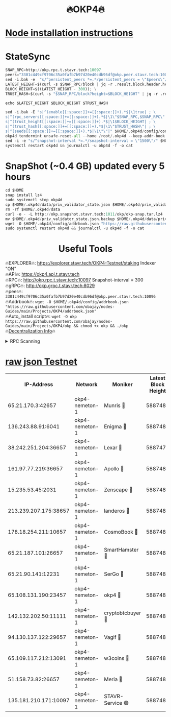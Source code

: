<h1 align="center"> 🔥OKP4🔥</h1>


[Node installation instructions](https://github.com/obajay/nodes-Guides/tree/main/Projects/OKP4)
=

# StateSync
```python
SNAP_RPC=http://okp.rpc.t.stavr.tech:10097
peers="3301c449cf9706c35a0fafb7b97d20e40cdb96df@okp.peer.stavr.tech:10096"
sed -i.bak -e  "s/^persistent_peers *=.*/persistent_peers = \"$peers\"/" ~/.okp4d/config/config.toml
LATEST_HEIGHT=$(curl -s $SNAP_RPC/block | jq -r .result.block.header.height); \
BLOCK_HEIGHT=$((LATEST_HEIGHT - 300)); \
TRUST_HASH=$(curl -s "$SNAP_RPC/block?height=$BLOCK_HEIGHT" | jq -r .result.block_id.hash)

echo $LATEST_HEIGHT $BLOCK_HEIGHT $TRUST_HASH

sed -i.bak -E "s|^(enable[[:space:]]+=[[:space:]]+).*$|\1true| ; \
s|^(rpc_servers[[:space:]]+=[[:space:]]+).*$|\1\"$SNAP_RPC,$SNAP_RPC\"| ; \
s|^(trust_height[[:space:]]+=[[:space:]]+).*$|\1$BLOCK_HEIGHT| ; \
s|^(trust_hash[[:space:]]+=[[:space:]]+).*$|\1\"$TRUST_HASH\"| ; \
s|^(seeds[[:space:]]+=[[:space:]]+).*$|\1\"\"|" $HOME/.okp4d/config/config.toml
okp4d tendermint unsafe-reset-all --home /root/.okp4d --keep-addr-book
sed -i -e "s/^snapshot-interval *=.*/snapshot-interval = \"1500\"/" $HOME/.okp4d/config/app.toml
systemctl restart okp4d && journalctl -u okp4d -f -o cat

```
# SnapShot (~0.4 GB) updated every 5 hours
```python
cd $HOME
snap install lz4
sudo systemctl stop okp4d
cp $HOME/.okp4d/data/priv_validator_state.json $HOME/.okp4d/priv_validator_state.json.backup
rm -rf $HOME/.okp4d/data
curl -o - -L http://okp.snapshot.stavr.tech:1011/okp/okp-snap.tar.lz4 | lz4 -c -d - | tar -x -C $HOME/.okp4d --strip-components 2
mv $HOME/.okp4d/priv_validator_state.json.backup $HOME/.okp4d/data/priv_validator_state.json
wget -O $HOME/.okp4d/config/addrbook.json "https://raw.githubusercontent.com/obajay/nodes-Guides/main/Projects/OKP4/addrbook.json"
sudo systemctl restart okp4d && journalctl -u okp4d -f -o cat
```
 <h1 align="center"> Useful Tools</h1>

🔥EXPLORER🔥:          https://explorer.stavr.tech/OKP4-Testnet/staking        Indexer "ON" \
🔥API🔥:                       https://okp4.api.t.stavr.tech \
🔥RPC🔥:                      http://okp.rpc.t.stavr.tech:10097                  Snapshot-interval = 300 \
🔥gRPC🔥:                    http://okp.grpc.t.stavr.tech:8029 \
🔥peer🔥:                     `3301c449cf9706c35a0fafb7b97d20e40cdb96df@okp.peer.stavr.tech:10096` \
🔥Addrbook🔥:    ```wget -O $HOME/.okp4d/config/addrbook.json "https://raw.githubusercontent.com/obajay/nodes-Guides/main/Projects/OKP4/addrbook.json"``` \
🔥Auto_install script🔥: ```wget -O okp https://raw.githubusercontent.com/obajay/nodes-Guides/main/Projects/OKP4/okp && chmod +x okp && ./okp``` \
🔥[Decentralization Info](https://github.com/obajay/StateSync-snapshots/tree/main/Projects/OKP4/Decentralization)🔥

<details>
<summary>RPC Scanning</summary>

<h2 align="center"> We scan nodes in real time every 4 hours. And we provide the final result of RPC endpoints.
We cannot influence the operation of these nodes in any way. </h2>


```python
If Voting Power is higher than 0 --> then the Node is a validator of the network and may be subject to attack and be a potential threat to the chain.
```
```python
We marked such validators with a red symbol
```

</details>

[raw json Testnet](https://rpc-check.okpt.stavr.tech/okpt/rpc-okpt-result.json)
=




<table><tr><th>IP-Address</th><th>Network</th><th>Moniker</th><th>Latest Block Height</th><th>Earliest Block Height</th><th>Catching Up</th><th>Tx Index</th><th>Voting Power</th><th>Scan Time</th></tr><tr><td>65.21.170.3:42657</td><td>okp4-nemeton-1</td><td>Munris 🔴</td><td>5887488</td><td>1</td><td>False</td><td>on</td><td>544122</td><td>2024-01-07T10:41:56.213028658UTC</td></tr><tr><td>136.243.88.91:6041</td><td>okp4-nemeton-1</td><td>Enigma 🔴</td><td>5887489</td><td>1123444</td><td>False</td><td>off</td><td>10003</td><td>2024-01-07T10:42:00.818878122UTC</td></tr><tr><td>38.242.251.204:36657</td><td>okp4-nemeton-1</td><td>Lexar 🔴</td><td>5887479</td><td>3052301</td><td>False</td><td>on</td><td>71500</td><td>2024-01-07T10:41:13.668468569UTC</td></tr><tr><td>161.97.77.219:36657</td><td>okp4-nemeton-1</td><td>Apollo 🔴</td><td>5887489</td><td>3888601</td><td>False</td><td>on</td><td>41581</td><td>2024-01-07T10:41:58.553598658UTC</td></tr><tr><td>15.235.53.45:2031</td><td>okp4-nemeton-1</td><td>Zenscape 🔴</td><td>5887489</td><td>5086501</td><td>False</td><td>off</td><td>49653</td><td>2024-01-07T10:42:01.513051002UTC</td></tr><tr><td>213.239.207.175:38657</td><td>okp4-nemeton-1</td><td>landeros 🔴</td><td>5887488</td><td>5148001</td><td>False</td><td>off</td><td>139159</td><td>2024-01-07T10:41:55.535566716UTC</td></tr><tr><td>178.18.254.211:10657</td><td>okp4-nemeton-1</td><td>CosmoBook 🔴</td><td>5887488</td><td>5172801</td><td>False</td><td>off</td><td>266541</td><td>2024-01-07T10:41:52.986562369UTC</td></tr><tr><td>65.21.187.101:26657</td><td>okp4-nemeton-1</td><td>SmartHamster 🔴</td><td>5887481</td><td>5418606</td><td>False</td><td>on</td><td>452685</td><td>2024-01-07T10:41:18.493443432UTC</td></tr><tr><td>65.21.90.141:12231</td><td>okp4-nemeton-1</td><td>SerGo 🔴</td><td>5887483</td><td>5787483</td><td>False</td><td>off</td><td>85482</td><td>2024-01-07T10:41:29.124796704UTC</td></tr><tr><td>65.108.131.190:23457</td><td>okp4-nemeton-1</td><td>okp4 🔴</td><td>5887484</td><td>5787484</td><td>False</td><td>off</td><td>544008</td><td>2024-01-07T10:41:35.936366703UTC</td></tr><tr><td>142.132.202.50:11111</td><td>okp4-nemeton-1</td><td>cryptobtcbuyer 🔴</td><td>5887485</td><td>5787485</td><td>False</td><td>off</td><td>134928</td><td>2024-01-07T10:41:38.297143483UTC</td></tr><tr><td>94.130.137.122:29657</td><td>okp4-nemeton-1</td><td>Vagif 🔴</td><td>5887488</td><td>5787488</td><td>False</td><td>off</td><td>427793</td><td>2024-01-07T10:41:55.309057273UTC</td></tr><tr><td>65.109.117.212:13091</td><td>okp4-nemeton-1</td><td>w3coins 🔴</td><td>5887489</td><td>5787489</td><td>False</td><td>off</td><td>20000</td><td>2024-01-07T10:42:01.941294857UTC</td></tr><tr><td>51.158.73.82:26657</td><td>okp4-nemeton-1</td><td>Meria 🔴</td><td>5887483</td><td>5804104</td><td>False</td><td>off</td><td>9510</td><td>2024-01-07T10:41:29.471162913UTC</td></tr><tr><td>135.181.210.171:10097</td><td>okp4-nemeton-1</td><td>STAVR-Service 🟢</td><td>5887481</td><td>5885701</td><td>False</td><td>on</td><td>0</td><td>2024-01-07T10:41:16.056205926UTC</td></tr></table>
